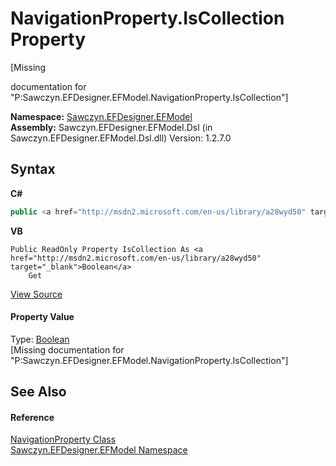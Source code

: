# NavigationProperty.IsCollection Property 
 

\[Missing <summary> documentation for "P:Sawczyn.EFDesigner.EFModel.NavigationProperty.IsCollection"\]

**Namespace:**&nbsp;<a href="N_Sawczyn_EFDesigner_EFModel">Sawczyn.EFDesigner.EFModel</a><br />**Assembly:**&nbsp;Sawczyn.EFDesigner.EFModel.Dsl (in Sawczyn.EFDesigner.EFModel.Dsl.dll) Version: 1.2.7.0

## Syntax

**C#**<br />
``` C#
public <a href="http://msdn2.microsoft.com/en-us/library/a28wyd50" target="_blank">bool</a> IsCollection { get; }
```

**VB**<br />
``` VB
Public ReadOnly Property IsCollection As <a href="http://msdn2.microsoft.com/en-us/library/a28wyd50" target="_blank">Boolean</a>
	Get
```

<a href="https://github.com/msawczyn/EFDesigner/tree/master/src/Dsl/CustomCode/Utilities/NavigationProperty.cs#L10" title="View the source code">View Source</a><br />

#### Property Value
Type: <a href="http://msdn2.microsoft.com/en-us/library/a28wyd50" target="_blank">Boolean</a><br />\[Missing <value> documentation for "P:Sawczyn.EFDesigner.EFModel.NavigationProperty.IsCollection"\]

## See Also


#### Reference
<a href="T_Sawczyn_EFDesigner_EFModel_NavigationProperty">NavigationProperty Class</a><br /><a href="N_Sawczyn_EFDesigner_EFModel">Sawczyn.EFDesigner.EFModel Namespace</a><br />